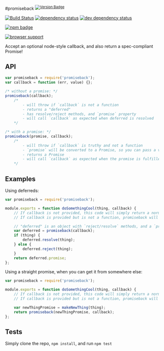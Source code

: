 #promiseback <sup>[![Version Badge][npm-version-svg]][npm-url]</sup>

[![Build Status][travis-svg]][travis-url]
[![dependency status][deps-svg]][deps-url]
[![dev dependency status][dev-deps-svg]][dev-deps-url]

[![npm badge][11]][npm-url]

[![browser support][testling-png]][testling-url]

Accept an optional node-style callback, and also return a spec-compliant Promise!

## API
```js
var promiseback = require('promiseback');
var callback = function (err, value) {};

/* without a promise: */
promiseback(callback);
	/*
		- will throw if `callback` is not a function
		- returns a "deferred"
		- has resolve/reject methods, and `promise` property
		- will call `callback` as expected when deferred is resolved
	*/

/* with a promise: */
promiseback(promise, callback);
	/*
		- will throw if `callback` is truthy and not a function
		- `promise` will be converted to a Promise, so you can pass a value as well
		- returns a Promise
		- will call `callback` as expected when the promise is fulfilled
	*/
```

## Examples

Using deferreds:
```js
var promiseback = require('promiseback');

module.exports = function doSomethingCool(thing, callback) {
	// If callback is not provided, this code will simply return a normal promise.
	// If callback is provided but is not a function, promiseback will immediately throw a TypeError.

	// "deferred" is an object with `reject/resolve` methods, and a `promise` property.
	var deferred = promiseback(callback);
	if (thing) {
		deferred.resolve(thing);
	} else {
		deferred.reject(thing);
	}
	return deferred.promise;
};
```

Using a straight promise, when you can get it from somewhere else:
```js
var promiseback = require('promiseback');

module.exports = function doSomethingCool(thing, callback) {
	// If callback is not provided, this code will simply return a normal promise.
	// If callback is provided but is not a function, promiseback will immediately throw a TypeError.

	var newThingPromise = makeNewThing(thing);
	return promiseback(newThingPromise, callback);
};
```

## Tests
Simply clone the repo, `npm install`, and run `npm test`

[npm-url]: https://npmjs.org/package/promiseback
[npm-version-svg]: http://vb.teelaun.ch/ljharb/promiseback.svg
[travis-svg]: https://travis-ci.org/ljharb/promiseback.svg
[travis-url]: https://travis-ci.org/ljharb/promiseback
[deps-svg]: https://david-dm.org/ljharb/promiseback.svg
[deps-url]: https://david-dm.org/ljharb/promiseback
[dev-deps-svg]: https://david-dm.org/ljharb/promiseback/dev-status.svg
[dev-deps-url]: https://david-dm.org/ljharb/promiseback#info=devDependencies
[testling-png]: https://ci.testling.com/ljharb/promiseback.png
[testling-url]: https://ci.testling.com/ljharb/promiseback
[11]: https://nodei.co/npm/promiseback.png?downloads=true&stars=true

